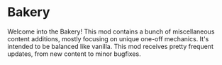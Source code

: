 # Bakery

Welcome into the Bakery! This mod contains a bunch of miscellaneous content additions, mostly focusing on unique one-off mechanics. It's intended to be balanced like vanilla. This mod receives pretty frequent updates, from new content to minor bugfixes.
